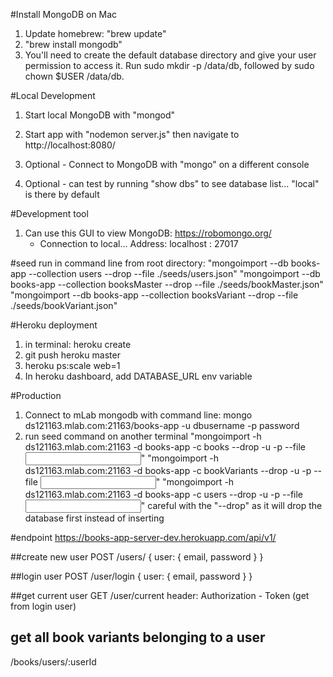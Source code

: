 #Install MongoDB on Mac
1) Update homebrew: "brew update"
2) "brew install mongodb"
3) You'll need to create the default database directory and give your user permission to access it. Run sudo mkdir -p /data/db, followed by sudo chown $USER /data/db.

#Local Development
1) Start local MongoDB with "mongod"
2) Start app with "nodemon server.js" then navigate to http://localhost:8080/

4) Optional - Connect to MongoDB with "mongo" on a different console
5) Optional - can test by running "show dbs" to see database list... "local" is there by default

#Development tool
1) Can use this GUI to view MongoDB: https://robomongo.org/
    - Connection to local... Address: localhost : 27017

#seed
run in command line from root directory: 
    "mongoimport --db books-app --collection users --drop --file ./seeds/users.json"
    "mongoimport --db books-app --collection booksMaster --drop --file ./seeds/bookMaster.json"
    "mongoimport --db books-app --collection booksVariant --drop --file ./seeds/bookVariant.json"




#Heroku deployment
1) in terminal: heroku create
2) git push heroku master
3) heroku ps:scale web=1
4) In heroku dashboard, add DATABASE_URL env variable

#Production
1) Connect to mLab mongodb with command line: mongo ds121163.mlab.com:21163/books-app -u dbusername -p password
2) run seed command on another terminal
    "mongoimport -h ds121163.mlab.com:21163 -d books-app -c books --drop -u <user> -p <password> --file <input file>"
    "mongoimport -h ds121163.mlab.com:21163 -d books-app -c bookVariants --drop -u <user> -p <password> --file <input file>"
    "mongoimport -h ds121163.mlab.com:21163 -d books-app -c users --drop -u <user> -p <password> --file <input file>"
    careful with the "--drop" as it will drop the database first instead of inserting


#endpoint
https://books-app-server-dev.herokuapp.com/api/v1/

##create new user
POST /users/
{
    user: {
        email,
        password
    }
}

##login user
POST /user/login
{
    user: {
        email,
        password
    }
}

##get current user
GET /user/current
header: Authorization - Token (get from login user)

## get all book variants belonging to a user
/books/users/:userId

